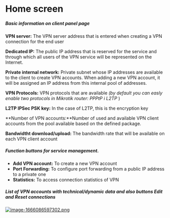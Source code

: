 # Home screen

##### Basic information on client panel page

**VPN server:** The VPN server address that is entered when creating a VPN connection for the end user

**Dedicated IP:** The public IP address that is reserved for the service and through which all users of the VPN service will be represented on the Internet.  
  
**Private internal network:** Private subnet whose IP addresses are available to the client to create VPN accounts. When adding a new VPN account, it will be assigned an IP address from this internal pool of addresses.  
  
**VPN Protocols:** VPN protocols that are available *(by default you can easly enable two protocols in Mikrotik router: PPPtP i L2TP* )  
  
**L2TP IPSec PSK key:** In the case of L2TP, this is the encryption key  
  
**Number of VPN accounts:**Number of used and available VPN client accounts from the pool available based on the defined package.  
  
**Bandwidtht download/upload:** The bandwidth rate that will be available on each VPN client account

##### Function buttons for service management.

- **Add VPN account:** To create a new VPN account
- **Port Forwarding:** To configure port forwarding from a public IP address to a private one
- **Statistics:** To access connection statistics of VPN

##### List of VPN accounts with technical/dynamic data and also buttons **Edit** and **Reset connections**

[![image-1666086597302.png](https://doc.puq.info/uploads/images/gallery/2022-10/scaled-1680-/image-1666086597302.png)](https://doc.puq.info/uploads/images/gallery/2022-10/image-1666086597302.png)